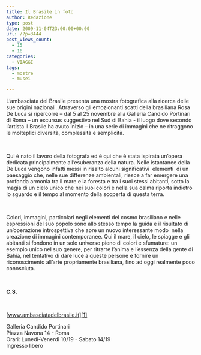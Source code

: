 ```yaml
---
title: Il Brasile in foto
author: Redazione
type: post
date: 2009-11-04T23:00:00+00:00
url: /?p=3444
post_views_count:
  - 15
  - 16
categories:
  - VIAGGI
tags:
  - mostre
  - musei

---
```

L&rsquo;ambasciata del Brasile presenta una mostra fotografica alla ricerca delle sue origini nazionali. Attraverso gli emozionanti scatti della brasiliana Rosa De Luca si ripercorre &ndash; dal 5 al 25 novembre alla Galleria Candido Portinari di Roma &ndash; un excursus suggestivo nel Sud di Bahia &#45; il luogo dove secondo l&rsquo;artista il Brasile ha avuto inizio &ndash; in una serie di immagini che ne ritraggono le molteplici diversit&agrave;, complessit&agrave; e semplicit&agrave;.

&nbsp;

Qui &egrave; nato il lavoro della fotografa ed &egrave; qui che &egrave; stata ispirata un&rsquo;opera dedicata principalmente all&rsquo;esuberanza della natura. Nelle istantanee della De Luca vengono infatti messi in risalto alcuni significativi&nbsp; elementi&nbsp; di un paesaggio che, nelle sue differenze ambientali, riesce a far emergere una profonda armonia tra il mare e la foresta e tra i suoi stessi abitanti, sotto la magia di un cielo unico che nei suoi colori e nella sua calma riporta indietro lo sguardo e il tempo al momento della scoperta di questa terra.

&nbsp;

Colori, immagini, particolari negli elementi del cosmo brasiliano e nelle espressioni del suo popolo sono allo stesso tempo la guida e il risultato di un&rsquo;operazione introspettiva che apre un nuovo interessante modo&nbsp; nella creazione di immagini contemporanee. Qui il mare, il cielo, le spiagge e gli abitanti si fondono in un solo universo pieno di colori e sfumature: un esempio unico nel suo genere, per ritrarre l&#8217;anima e l&#8217;essenza della gente di Bahia, nel tentativo di dare luce a queste persone e fornire un riconoscimento all&rsquo;arte propriamente brasiliana, fino ad oggi realmente poco conosciuta.

&nbsp;

**C.S.**

&nbsp;

[www.ambasciatadelbrasile.it][1]

Galleria Candido Portinari  
Piazza Navona 14 &#45; Roma  
Orari: Luned&igrave;&#45;Venerd&igrave; 10/19 &#45; Sabato 14/19  
Ingresso libero

 [1]: https://www.ambasciatadelbrasile.it